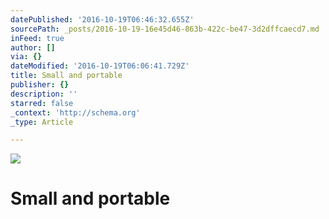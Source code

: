 ```yaml
---
datePublished: '2016-10-19T06:46:32.655Z'
sourcePath: _posts/2016-10-19-16e45d46-863b-422c-be47-3d2dffcaecd7.md
inFeed: true
author: []
via: {}
dateModified: '2016-10-19T06:06:41.729Z'
title: Small and portable
publisher: {}
description: ''
starred: false
_context: 'http://schema.org'
_type: Article

---
```

![](https://the-grid-user-content.s3-us-west-2.amazonaws.com/0a24dd91-08a7-49c6-b56b-22acaa5956c3.jpg)

# Small and portable